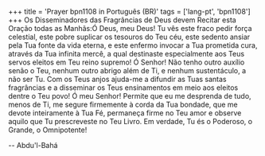 +++
title = 'Prayer bpn1108 in Português (BR)'
tags = ['lang-pt', 'bpn1108']
+++
Os Disseminadores das Fragrâncias de Deus devem Recitar esta Oração todas as Manhãs:Ó Deus, meu Deus! Tu vês este fraco pedir força celestial, este pobre suplicar os tesouros do Teu céu, este sedento ansiar pela Tua fonte da vida eterna, e este enfermo invocar a Tua prometida cura, através da Tua infinita mercê, a qual destinaste especialmente aos Teus servos eleitos em Teu reino supremo!
Ó Senhor! Não tenho outro auxílio senão o Teu, nenhum outro abrigo além de Ti, e nenhum sustentáculo, a não ser Tu. Com os Teus anjos ajuda-me a difundir as Tuas santas fragrâncias e a disseminar os Teus ensinamentos em meio aos eleitos dentre o Teu povo!
Ó meu Senhor! Permite que eu me desprenda de tudo, menos de Ti, me segure firmemente à corda da Tua bondade, que me devote inteiramente à Tua Fé, permaneça firme no Teu amor e observe aquilo que Tu prescreveste no Teu Livro.
Em verdade, Tu és o Poderoso, o Grande, o Omnipotente!

-- Abdu'l-Bahá
